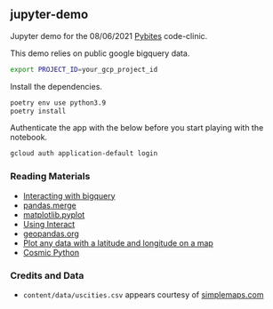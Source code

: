 ## jupyter-demo

Jupyter demo for the 08/06/2021 [Pybites](https://pybit.es/) code-clinic.

This demo relies on public google bigquery data.

```bash
export PROJECT_ID=your_gcp_project_id
```

Install the dependencies.
```bash
poetry env use python3.9
poetry install
```

Authenticate the app with the below before you start playing with the notebook.
```bash
gcloud auth application-default login
```


### Reading Materials
- [Interacting with bigquery](https://github.com/googleapis/python-bigquery/blob/35627d145a41d57768f19d4392ef235928e00f72/samples/client_query_destination_table.py)
- [pandas.merge](https://pandas.pydata.org/pandas-docs/stable/reference/api/pandas.merge.html)
- [matplotlib.pyplot](https://matplotlib.org/stable/api/_as_gen/matplotlib.pyplot.html?highlight=pyplot%20plot#module-matplotlib.pyplot)
- [Using Interact](https://ipywidgets.readthedocs.io/en/stable/examples/Using%20Interact.html#Basic-interact)
- [geopandas.org](https://geopandas.org/docs/user_guide/mapping.html)
- [Plot any data with a latitude and longitude on a map](https://towardsdatascience.com/geopandas-101-plot-any-data-with-a-latitude-and-longitude-on-a-map-98e01944b972)
- [Cosmic Python](https://www.cosmicpython.com/)

### Credits and Data
- `content/data/uscities.csv` appears courtesy of [simplemaps.com](https://simplemaps.com/data/us-cities.)
